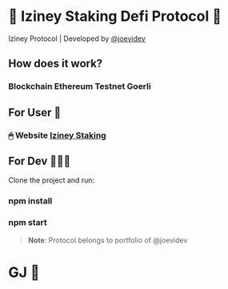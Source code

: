 # 🚀 Iziney Staking Defi Protocol 💸
Iziney Protocol | Developed by [@joevidev](https://github.com/joevidev/)

## How does it work?
### Blockchain Ethereum Testnet Goerli
## For User 👥

### 🖱 Website [Iziney Staking](https://izineystaking.vercel.app)

## For Dev 👨🏻‍💻

Clone the project and run:

### npm install
### npm start

> **Note**: Protocol belongs to portfolio of @joevidev

# GJ 🚀
